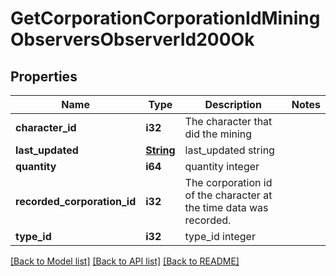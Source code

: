 # GetCorporationCorporationIdMiningObserversObserverId200Ok

## Properties

Name | Type | Description | Notes
------------ | ------------- | ------------- | -------------
**character_id** | **i32** | The character that did the mining  | 
**last_updated** | [**String**](string.md) | last_updated string | 
**quantity** | **i64** | quantity integer | 
**recorded_corporation_id** | **i32** | The corporation id of the character at the time data was recorded.  | 
**type_id** | **i32** | type_id integer | 

[[Back to Model list]](../README.md#documentation-for-models) [[Back to API list]](../README.md#documentation-for-api-endpoints) [[Back to README]](../README.md)


